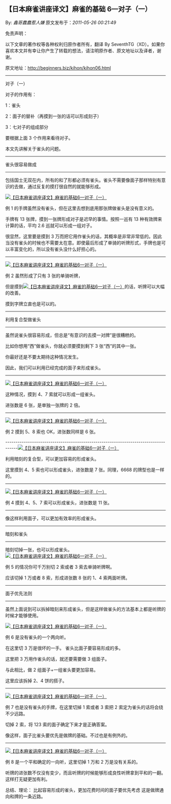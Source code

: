 ## 【日本麻雀讲座译文】麻雀的基础 6—对子（一）

By: _鑫哥蠢蠢惹人嫌_ 原文发布于：_2011-05-26 00:21:49_

免责声明：

以下文章的著作权等各种权利归原作者所有，翻译 By
SeventhTG（XD）。如果你喜欢本文并有幸让你产生了转载的想法，请注明原作者、原文地址以及译者，谢谢。

原文地址：http://beginners.biz/kihon/kihon06.html

---

对子（一）

对子的作用有：

1：雀头

2：面子的替补（再摸到一张的话可以形成刻子）

3：七对子的组成部分

要根据上面 3 个作用来看待对子。

本文先讲解关于雀头的问题。

---

雀头很容易做成

---

包括国士无双在内，所有的和了形都必须有雀头。雀头不需要像面子那样特别有意识的去做，通过反复的摸打很自然的就能够形成。

[![【日本麻雀讲座译文】麻雀的基础6—对子（一）](http://s7.sinaimg.cn/middle/7f78b76fga41c49b4bda6&690)](http://photo.blog.sina.com.cn/showpic.html#blogid=7f78b76f0100rpab&url=http://s7.sinaimg.cn/orignal/7f78b76fga41c49b4bda6)

例 1 的手牌虽然没有雀头，但在这里去想到底用那张牌做雀头是没有意义的。

手牌有 13 张牌，摸到一张牌形成对子是迟早的事情。按照一巡有 13 种有效牌来计算的话，平均 2.6 巡就可以形成一组对子。

很显然，这里要是摸到 3 万而把它用作雀头的话，其概率是非常非常低的。因此当没有雀头的时候也不需要太在意。即使最后形成了单骑的听牌形式，手牌也是可以丰富变化的，所以没有雀头没什么好担心的。

---

[![【日本麻雀讲座译文】麻雀的基础6—对子（一）](http://s2.sinaimg.cn/middle/7f78b76fga41c64f8b911&690)](http://photo.blog.sina.com.cn/showpic.html#blogid=7f78b76f0100rpab&url=http://s2.sinaimg.cn/orignal/7f78b76fga41c64f8b911)

例 2 虽然形成了只有 3 张的单骑听牌，

但是摸到[![【日本麻雀讲座译文】麻雀的基础6—对子（一）](http://s14.sinaimg.cn/middle/7f78b76fga41c6b1d6c7d&690)](http://photo.blog.sina.com.cn/showpic.html#blogid=7f78b76f0100rpab&url=http://s14.sinaimg.cn/orignal/7f78b76fga41c6b1d6c7d)的话，听牌可以大幅的改善。

摸到字牌立直也是可以的。

---

利用复合型做雀头

---

虽然说雀头很容易形成，但总是“有意识的去摸一对牌”是很糟糕的。

比如你想用“西”做雀头，你就必须要摸到剩下 3 张“西”的其中一张。

你最好还是不要太期待这种情况发生。

因此，我们可以利用已经完成的面子来形成雀头。

---

[![【日本麻雀讲座译文】麻雀的基础6—对子（一）](http://s4.sinaimg.cn/middle/7f78b76fg76cfa675a513&690)](http://photo.blog.sina.com.cn/showpic.html#blogid=7f78b76f0100rpab&url=http://s4.sinaimg.cn/orignal/7f78b76fg76cfa675a513)

这种情况，摸到 4、7 索就可以形成一组雀头。

进张数是 6 张，是单独一张牌的 2 倍。

---

[![【日本麻雀讲座译文】麻雀的基础6—对子（一）](http://s11.sinaimg.cn/middle/7f78b76fga41c8f87f4fa&690)](http://photo.blog.sina.com.cn/showpic.html#blogid=7f78b76f0100rpab&url=http://s11.sinaimg.cn/orignal/7f78b76fga41c8f87f4fa)

例 2 摸到 5、8 索也 OK，进张数同样是 6 张。

------------------------------------------------------------------------------------[![【日本麻雀讲座译文】麻雀的基础6—对子（一）](http://s5.sinaimg.cn/middle/7f78b76fga41c937668f4&690)](http://photo.blog.sina.com.cn/showpic.html#blogid=7f78b76f0100rpab&url=http://s5.sinaimg.cn/orignal/7f78b76fga41c937668f4)

利用暗刻的复合型，可以更加容易的形成雀头。

这里摸到 4、5 索也可以形成雀头，进张数是 7 张。同理，6668 的牌型也是一样的。

---

[![【日本麻雀讲座译文】麻雀的基础6—对子（一）](http://s15.sinaimg.cn/middle/7f78b76fga41ca358db6e&690)](http://photo.blog.sina.com.cn/showpic.html#blogid=7f78b76f0100rpab&url=http://s15.sinaimg.cn/orignal/7f78b76fga41ca358db6e)

例 4 摸到 4、5、7 索可以形成雀头，进张数是 11 张。

---

像这样利用面子，可以更加有效率的形成雀头。

---

暗刻和雀头

---

暗刻切掉一张，也可以形成雀头。
[![【日本麻雀讲座译文】麻雀的基础6—对子（一）](http://s11.sinaimg.cn/middle/7f78b76fg76cfabd906aa&690)](http://photo.blog.sina.com.cn/showpic.html#blogid=7f78b76f0100rpab&url=http://s11.sinaimg.cn/orignal/7f78b76fg76cfabd906aa)

例 5 的情况你可千万别切 2 索或者 3 索去单骑听牌啊。

应该切掉 1 万或者 8 索，形成进张数 8 张的 1、4 索两面听牌。

---

面子优先法则

---

虽然上面说到可以拆掉暗刻来形成雀头，但是这样做雀头的方法基本上都是听牌的时候才能够使用。

[![【日本麻雀讲座译文】麻雀的基础6—对子（一）](http://s11.sinaimg.cn/middle/7f78b76fg76cfae1aa16a&690)](http://photo.blog.sina.com.cn/showpic.html#blogid=7f78b76f0100rpab&url=http://s11.sinaimg.cn/orignal/7f78b76fg76cfae1aa16a)

例 6 是没有雀头的一个两向听。

在这里切 3 万是很坏的一手。
雀头比面子要容易形成的多。

这里把 3 万用作雀头的话，就还要需要做 3 组面子。

与此相比，做 2 组面子+一组雀头要更加容易。

这里应该拆掉 2、4 饼的搭子。

---

[![【日本麻雀讲座译文】麻雀的基础6—对子（一）](http://s7.sinaimg.cn/middle/7f78b76fga41ce34ffd26&690)](http://photo.blog.sina.com.cn/showpic.html#blogid=7f78b76f0100rpab&url=http://s7.sinaimg.cn/orignal/7f78b76fga41ce34ffd26)

例 7 也是没有雀头的手牌，在这里切掉 1 索或者 3 索把 2 索定为雀头的话将会绕不少远路。

切掉 2 索，将 123 索的面子确定下来才是正确答案。

像这样，面子比雀头要优先是做牌的基础。不过也是有例外的。

---

[![【日本麻雀讲座译文】麻雀的基础6—对子（一）](http://s1.sinaimg.cn/middle/7f78b76fg76cfb1849b80&690)](http://photo.blog.sina.com.cn/showpic.html#blogid=7f78b76f0100rpab&url=http://s1.sinaimg.cn/orignal/7f78b76fg76cfb1849b80)

例 8 是一个平和确定的一向听，这里切掉 1 万和 2 万是没有关系的。

听牌的进张数不仅没有变少，而且听牌的时候能够形成良性听牌拿到平和的一翻。这样打无疑更加有利。

总结、理论：
比起容易形成的雀头，更加花费时间的面子要优先考虑
这是做牌通向和牌的一条近路。
